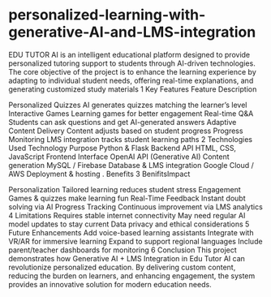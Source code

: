 # personalized-learning-with-generative-AI-and-LMS-integration
EDU TUTOR AI is an intelligent educational platform designed to provide personalized tutoring support to students through AI-driven technologies. The core objective of the project is to enhance the learning experience by adapting to individual student needs, offering real-time explanations, and generating customized study materials
1 Key Features
Feature	Description

Personalized Quizzes	AI generates quizzes matching the learner’s level
Interactive Games	Learning games for better engagement
Real-time Q&A	Students can ask questions and get AI-generated answers
Adaptive Content Delivery	Content adjusts based on student progress
Progress Monitoring	LMS integration tracks student learning paths
2 Technologies Used
Technology	Purpose
Python & Flask	Backend API
HTML, CSS, JavaScript	Frontend Interface
OpenAI API (Generative AI)	Content generation
MySQL / Firebase	Database & LMS integration
Google Cloud / AWS	Deployment & hosting
. Benefits
3 BenifitsImpact

Personalization	Tailored learning reduces student stress
Engagement	Games & quizzes make learning fun
Real-Time Feedback	Instant doubt solving via AI
Progress Tracking	Continuous improvement via LMS analytics 
4 Limitations
Requires stable internet connectivity
May need regular AI model updates to stay current
Data privacy and ethical considerations
 5  Future Enhancements
Add voice-based learning assistants
Integrate with VR/AR for immersive learning
Expand to support regional languages
Include parent/teacher dashboards for monitoring
6  Conclusion
This project demonstrates how Generative AI + LMS Integration in Edu Tutor AI can revolutionize personalized education.
By delivering custom content, reducing the burden on learners, and enhancing engagement,
the system provides an innovative solution for modern education needs.
